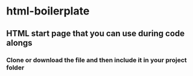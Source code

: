 # html-boilerplate

## HTML start page that you can use during code alongs
### Clone or download the file and then include it in your project folder
